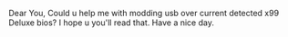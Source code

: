 Dear You,
Could u help me with modding usb over current detected x99 Deluxe bios?
I hope u you'll read that.
Have a nice day.
